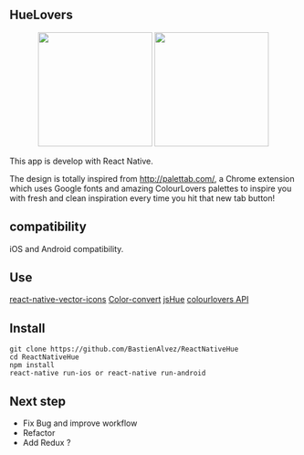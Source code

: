 **HueLovers**
---------
<p align="center">
  <img src="http://i.imgur.com/EC74xO5.png" width="200"/>
  <img src="http://i.imgur.com/RWXgpD4.png" width="200"/>
</p>

This app is develop with React Native.

The design is totally inspired from http://palettab.com/, a Chrome extension which uses Google fonts and amazing ColourLovers palettes to inspire you with fresh and clean inspiration every time you hit that new tab button!

compatibility
-------------

iOS and Android compatibility.

Use
---

[react-native-vector-icons](https://github.com/oblador/react-native-vector-icons)
[Color-convert](https://github.com/Qix-/color-convert)
[jsHue](https://github.com/blargoner/jshue)
[colourlovers API](http://www.colourlovers.com/api)


Install
-------

    git clone https://github.com/BastienAlvez/ReactNativeHue
    cd ReactNativeHue
    npm install
    react-native run-ios or react-native run-android


Next step
-----------
 - Fix Bug and improve workflow
 - Refactor
 - Add Redux ?
